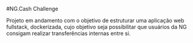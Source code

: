 #NG.Cash Challenge

Projeto em andamento com o objetivo de estruturar uma aplicação web fullstack, dockerizada, cujo objetivo seja possibilitar que usuários da NG consigam realizar transferências internas entre si.